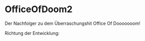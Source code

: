 # OfficeOfDoom2
Der Nachfolger zu dem Überraschungshit Office Of Dooooooom! 

Richtung der Entwicklung:

